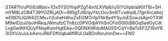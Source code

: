 $START$h/uPGiEd8bxi+1Ox5YSOYnpPZgT4m1LXVbj6/iJ0iYUlipbIa9GtTBi+SHmYM8LzOB4T39YOZRLjADr+985gTJI6/qyYbLOcv3n9lT+xdnjdL/7gnXrcaIkcjwD9D1/JQW42CMs+h2uheH4hoZxEGMTn1pTNr8ydYSyJoESzwJsApr0TXWM9wIDzul/lsulHReqJWmufzCTn8zcDPVOdj4YhSnCFoI00l0/B6Oq5adOyCiKLvgGw9tHQUyFNspKsmHgtEAa+0QDNXItKduMAG55rCqY+BaTsEF2Z1SoYR3l3XVJxJuLkAxroJRbFDffzqba6flRUL0aBDn9orJmnDw==$END$